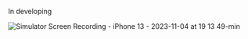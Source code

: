 In developing

![Simulator Screen Recording - iPhone 13 - 2023-11-04 at 19 13 49-min](https://github.com/TUFFI2033/Workout_App/assets/57073564/de551b91-b346-439f-923b-85aec7323354)

